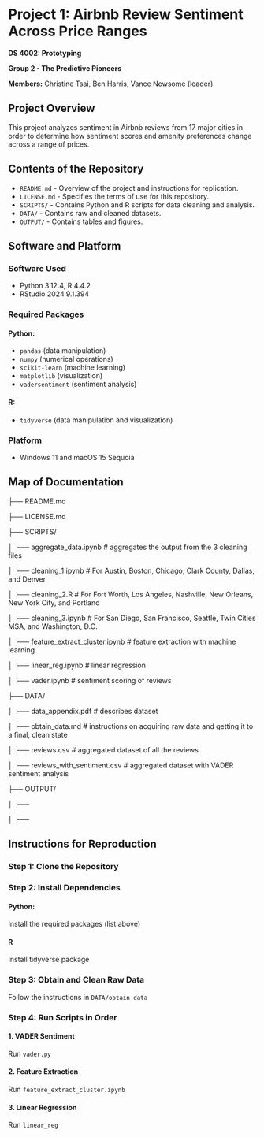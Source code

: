 # Project 1: Airbnb Review Sentiment Across Price Ranges

**DS 4002: Prototyping**

**Group 2 - The Predictive Pioneers** 

**Members:** Christine Tsai, Ben Harris, Vance Newsome (leader)

## Project Overview
This project analyzes sentiment in Airbnb reviews from 17 major cities in order to determine how sentiment scores and amenity preferences change across a range of prices. 

## Contents of the Repository
- `README.md` - Overview of the project and instructions for replication.
- `LICENSE.md` - Specifies the terms of use for this repository.
- `SCRIPTS/` - Contains Python and R scripts for data cleaning and analysis.
- `DATA/` - Contains raw and cleaned datasets.
- `OUTPUT/` - Contains tables and figures.

## Software and Platform
### Software Used
- Python 3.12.4, R 4.4.2
- RStudio 2024.9.1.394
### Required Packages
#### Python: 
- `pandas` (data manipulation)
- `numpy` (numerical operations)
- `scikit-learn` (machine learning)
- `matplotlib` (visualization)
- `vadersentiment` (sentiment analysis)
#### R:
- `tidyverse` (data manipulation and visualization)
### Platform
- Windows 11 and macOS 15 Sequoia

## Map of Documentation
├── README.md

├── LICENSE.md

├── SCRIPTS/

│   ├── aggregate_data.ipynb # aggregates the output from the 3 cleaning files

│   ├── cleaning_1.ipynb # For Austin, Boston, Chicago, Clark County, Dallas, and Denver

│   ├── cleaning_2.R # For Fort Worth, Los Angeles, Nashville, New Orleans, New York City, and Portland

│   ├── cleaning_3.ipynb # For San Diego, San Francisco, Seattle, Twin Cities MSA, and Washington, D.C.

│   ├── feature_extract_cluster.ipynb # feature extraction with machine learning

│   ├── linear_reg.ipynb # linear regression

│   ├── vader.ipynb # sentiment scoring of reviews

├── DATA/

│   ├── data_appendix.pdf # describes dataset

│   ├── obtain_data.md # instructions on acquiring raw data and getting it to a final, clean state

│   ├── reviews.csv # aggregated dataset of all the reviews

│   ├── reviews_with_sentiment.csv # aggregated dataset with VADER sentiment analysis

├── OUTPUT/

│   ├── 

│   ├── 


## Instructions for Reproduction
### Step 1: Clone the Repository
### Step 2: Install Dependencies
#### Python:
Install the required packages (list above)
#### R
Install tidyverse package
### Step 3: Obtain and Clean Raw Data 
Follow the instructions in `DATA/obtain_data`
### Step 4: Run Scripts in Order
#### 1. VADER Sentiment
Run `vader.py`
#### 2. Feature Extraction
Run `feature_extract_cluster.ipynb`
#### 3. Linear Regression
Run `linear_reg`

